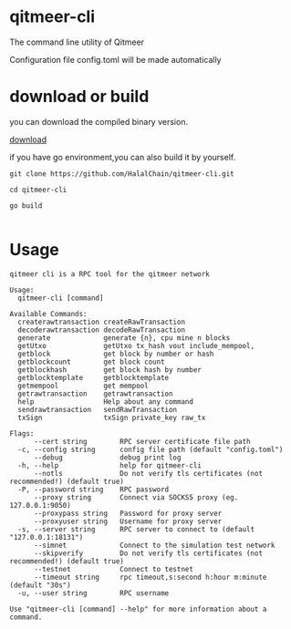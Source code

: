 # qitmeer-cli

The command line utility of Qitmeer

Configuration file config.toml will be made automatically

# download or build

you can download the compiled binary version.

[download](https://github.com/HalalChain/qitmeer-cli/releases)

if you have go environment,you can also build it by yourself.
```
git clone https://github.com/HalalChain/qitmeer-cli.git

cd qitmeer-cli

go build
 
```

# Usage 

```
qitmeer cli is a RPC tool for the qitmeer network

Usage:
  qitmeer-cli [command]

Available Commands:
  createrawtransaction createRawTransaction
  decoderawtransaction decodeRawTransaction
  generate             generate {n}, cpu mine n blocks
  getUtxo              getUtxo tx_hash vout include_mempool,
  getblock             get block by number or hash
  getblockcount        get block count
  getblockhash         get block hash by number
  getblocktemplate     getblocktemplate
  getmempool           get mempool
  getrawtransaction    getrawtransaction
  help                 Help about any command
  sendrawtransaction   sendRawTransaction
  txSign               txSign private_key raw_tx

Flags:
      --cert string        RPC server certificate file path
  -c, --config string      config file path (default "config.toml")
      --debug              debug print log
  -h, --help               help for qitmeer-cli
      --notls              Do not verify tls certificates (not recommended!) (default true)
  -P, --password string    RPC password
      --proxy string       Connect via SOCKS5 proxy (eg. 127.0.0.1:9050)
      --proxypass string   Password for proxy server
      --proxyuser string   Username for proxy server
  -s, --server string      RPC server to connect to (default "127.0.0.1:18131")
      --simnet             Connect to the simulation test network
      --skipverify         Do not verify tls certificates (not recommended!) (default true)
      --testnet            Connect to testnet
      --timeout string     rpc timeout,s:second h:hour m:minute (default "30s")
  -u, --user string        RPC username

Use "qitmeer-cli [command] --help" for more information about a command.
```

